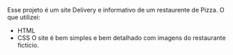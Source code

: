 Esse projeto é um site Delivery e informativo de um restaurente de Pizza.
O que utilizei:
- HTML
- CSS
O site é bem simples e bem detalhado com imagens do restaurante ficticio. 
